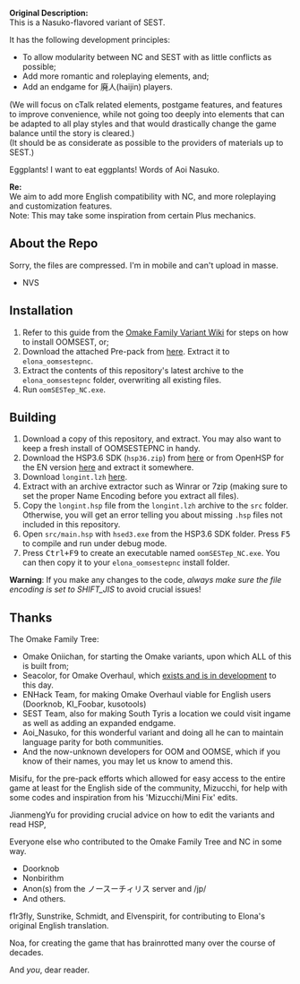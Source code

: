 **Original Description:**  
This is a Nasuko-flavored variant of SEST.

It has the following development principles:
- To allow modularity between NC and SEST with as little conflicts as possible;
- Add more romantic and roleplaying elements, and;
- Add an endgame for 廃人(haijin) players.

(We will focus on cTalk related elements, postgame features, and features to improve convenience, while not going too deeply into elements that can be adapted to all play styles and that would drastically change the game balance until the story is cleared.)  
(It should be as considerate as possible to the providers of materials up to SEST.)

Eggplants! I want to eat eggplants! Words of Aoi Nasuko.

**Re:**  
We aim to add more English compatibility with NC, and more roleplaying and customization features.  
Note: This may take some inspiration from certain Plus mechanics.

## About the Repo
Sorry, the files are compressed. I'm in mobile and can't upload in masse.

- NVS

## Installation

1. Refer to this guide from the [Omake Family Variant Wiki](https://web.archive.org/web/20240623183744/http://elona-omakefamily-wiki.com/?%E5%B0%8E%E5%85%A5%E6%96%B9%E6%B3%95) for steps on how to install OOMSEST, or;
2. Download the attached Pre-pack from [here](https://mega.nz/file/2gcmwIib#RP0OwY_WxlczD6rqk6WjeuUshQ7aykHukHGtEaLDyhQ). Extract it to `elona_oomsestepnc`.
3. Extract the contents of this repository's latest archive to the `elona_oomsestepnc` folder, overwriting all existing files.
4. Run `oomSESTep_NC.exe`.

## Building

1. Download a copy of this repository, and extract. You may also want to keep a fresh install of OOMSESTEPNC in handy.
2. Download the HSP3.6 SDK (`hsp36.zip`) from [here](http://hsp.tv/make/downlist.html) or from OpenHSP for the EN version [here](https://github.com/onitama/OpenHSP/releases) and extract it somewhere.
3. Download `longint.lzh` [here](https://www.vector.co.jp/download/file/win95/prog/fh403730.html).
4. Extract with an archive extractor such as Winrar or 7zip (making sure to set the proper Name Encoding before you extract all files).
5. Copy the `longint.hsp` file from the `longint.lzh` archive to the `src` folder. Otherwise, you will get an error telling you about missing `.hsp` files not included in this repository.
6. Open `src/main.hsp` with `hsed3.exe` from the HSP3.6 SDK folder. Press <kbd>F5</kbd> to compile and run under debug mode.
7. Press <kbd>Ctrl+F9</kbd> to create an executable named `oomSESTep_NC.exe`. You can then copy it to your `elona_oomsestepnc` install folder.

**Warning**: If you make any changes to the code, *always make sure the file encoding is set to SHIFT_JIS* to avoid crucial issues!

## Thanks

The Omake Family Tree:
- Omake Oniichan, for starting the Omake variants, upon which ALL of this is built from;
- Seacolor, for Omake Overhaul, which [exists and is in development](https://misskey.seacolorswind.com) to this day.
- ENHack Team, for making Omake Overhaul viable for English users (Doorknob, KI_Foobar, kusotools)
- SEST Team, also for making South Tyris a location we could visit ingame as well as adding an expanded endgame.
- Aoi_Nasuko, for this wonderful variant and doing all he can to maintain language parity for both communities.
- And the now-unknown developers for OOM and OOMSE, which if you know of their names, you may let us know to amend this.

Misifu, for the pre-pack efforts which allowed for easy access to the entire game at least for the English side of the community,
Mizucchi, for help with some codes and inspiration from his 'Mizucchi/Mini Fix' edits.

JianmengYu for providing crucial advice on how to edit the variants and read HSP,

Everyone else who contributed to the Omake Family Tree and NC in some way.
 - Doorknob
 - Nonbirithm
 - Anon(s) from the ノースーチィリス server and /jp/ 
 - And others.

f1r3fly, Sunstrike, Schmidt, and Elvenspirit, for contributing to Elona's original English translation.

Noa, for creating the game that has brainrotted many over the course of decades.

And *you*, dear reader.
